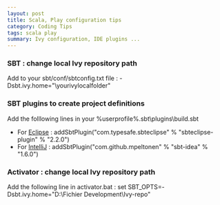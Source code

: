 ```yaml
---
layout: post
title: Scala, Play configuration tips
category: Coding Tips
tags: scala play
summary: Ivy configuration, IDE plugins ...
---
```



### SBT : change local Ivy repository path

Add to your sbt/conf/sbtconfig.txt file : 
-Dsbt.ivy.home="\yourivylocalfolder"

### SBT plugins to create project definitions
Add the folllowing lines in your %userprofile%\.sbt\plugins\build.sbt

- For [Eclipse](https://github.com/typesafehub/sbteclipse) : addSbtPlugin("com.typesafe.sbteclipse" % "sbteclipse-plugin" % "2.2.0")
- For [IntelliJ](https://github.com/mpeltonen/sbt-idea) : addSbtPlugin("com.github.mpeltonen" % "sbt-idea" % "1.6.0")


### Activator : change local Ivy repository path

Add the following line in activator.bat : 
set SBT_OPTS=-Dsbt.ivy.home="D:\Fichier Development\Ivy-repo"

